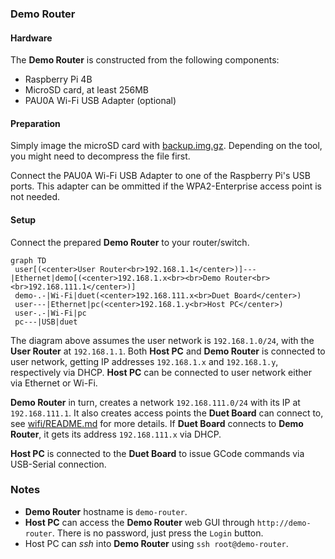### Demo Router

#### Hardware

The **Demo Router** is constructed from the following components:

- Raspberry Pi 4B
- MicroSD card, at least 256MB
- PAU0A Wi-Fi USB Adapter (optional)

#### Preparation

Simply image the microSD card with [backup.img.gz](./backup.image.gz). Depending on the tool, you might need to decompress the file first.

Connect the PAU0A Wi-Fi USB Adapter to one of the Raspberry Pi's USB ports. This adapter can be ommitted if the WPA2-Enterprise access point is not needed.

#### Setup

Connect the prepared **Demo Router** to your router/switch.

```mermaid
graph TD
 user[(<center>User Router<br>192.168.1.1</center>)]---|Ethernet|demo[(<center>192.168.1.x<br><br>Demo Router<br><br>192.168.111.1</center>)]
 demo-.-|Wi-Fi|duet(<center>192.168.111.x<br>Duet Board</center>)
 user---|Ethernet|pc(<center>192.168.1.y<br>Host PC</center>)
 user-.-|Wi-Fi|pc
 pc---|USB|duet
```

The diagram above assumes the user network is `192.168.1.0/24`, with the **User Router** at `192.168.1.1`. Both **Host PC** and **Demo Router** is connected to user network, getting IP addresses `192.168.1.x` and `192.168.1.y`, respectively via DHCP. **Host PC** can be connected to user network either via Ethernet or Wi-Fi.

**Demo Router** in turn, creates a network `192.168.111.0/24` with its IP at `192.168.111.1`. It also creates access points the **Duet Board** can connect to, see [wifi/README.md](wifi/README.md) for more details. If **Duet Board** connects to **Demo Router**, it gets its address `192.168.111.x` via DHCP.

**Host PC** is connected to the **Duet Board** to issue GCode commands via USB-Serial connection.


### Notes

- **Demo Router** hostname is `demo-router`.
- **Host PC** can access the **Demo Router** web GUI through `http://demo-router`. There is no password, just press the `Login` button.
- Host PC can *ssh* into **Demo Router** using `ssh root@demo-router`.
